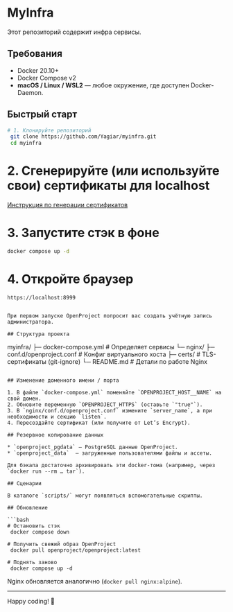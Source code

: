# MyInfra

Этот репозиторий содержит инфра сервисы.

## Требования

* Docker 20.10+
* Docker Compose v2
* **macOS / Linux / WSL2** — любое окружение, где доступен Docker-Daemon.

## Быстрый старт

```bash
# 1. Клонируйте репозиторий
 git clone https://github.com/Yagiar/myinfra.git
 cd myinfra
```
# 2. Сгенерируйте (или используйте свои) сертификаты для localhost
[Инструкция по генерации сертификатов](nginx/README.md)
# 3. Запустите стэк в фоне
 ```bash
 docker compose up -d
```
# 4. Откройте браузер

`https://localhost:8999`
```

При первом запуске OpenProject попросит вас создать учётную запись администратора.

## Структура проекта

```
myinfra/
├─ docker-compose.yml        # Определяет сервисы
└─ nginx/
   ├─ conf.d/openproject.conf # Конфиг виртуального хоста
   ├─ certs/                  # TLS-сертификаты (git-ignore)
   └─ README.md               # Детали по работе Nginx
```

## Изменение доменного имени / порта

1. В файле `docker-compose.yml` поменяйте `OPENPROJECT_HOST__NAME` на свой домен.
2. Обновите переменную `OPENPROJECT_HTTPS` (оставьте `"true"`).
3. В `nginx/conf.d/openproject.conf` измените `server_name`, а при необходимости и секцию `listen`.
4. Пересоздайте сертификат (или получите от Let’s Encrypt).

## Резервное копирование данных

* `openproject_pgdata` — PostgreSQL данные OpenProject.
* `openproject_data`  — загруженные пользователями файлы и ассеты.

Для бэкапа достаточно архивировать эти docker-тома (например, через `docker run --rm … tar`).

## Сценарии

В каталоге `scripts/` могут появляться вспомогательные скрипты.

## Обновление

```bash
# Остановить стэк
 docker compose down

# Получить свежий образ OpenProject
 docker pull openproject/openproject:latest

# Поднять заново
 docker compose up -d
```

Nginx обновляется аналогично (`docker pull nginx:alpine`).

---

Happy coding! 🎉
